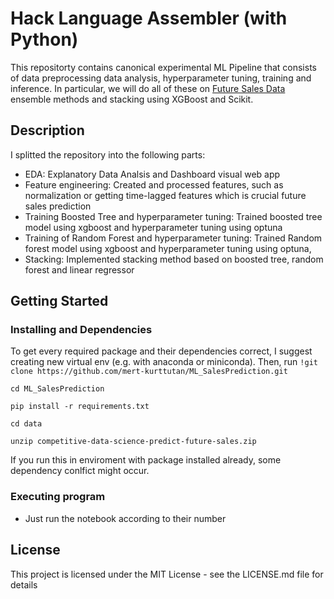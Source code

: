# Hack Language Assembler (with Python)

This repositorty contains canonical experimental ML Pipeline that consists of data preprocessing data analysis, hyperparameter tuning, training and inference. In particular, we will do all of these on <a href="https://www.kaggle.com/competitions/competitive-data-science-predict-future-sales"> Future Sales Data </a> ensemble methods and stacking using XGBoost and Scikit.

## Description

I splitted the repository into the following parts:
* EDA: Explanatory Data Analsis and Dashboard visual web app
* Feature engineering: Created and processed features, such as normalization or getting time-lagged features which is crucial future sales prediction
* Training Boosted Tree and hyperparameter tuning: Trained boosted tree model using xgboost and hyperparameter tuning using optuna
* Training of Random Forest and hyperparameter tuning: Trained Random forest model using xgboost and hyperparameter tuning using optuna,
* Stacking: Implemented stacking method based on boosted tree, random forest and linear regressor

## Getting Started

### Installing and Dependencies

To get every required package and their dependencies correct, I suggest creating new virtual env (e.g. with anaconda or miniconda). Then, run
`!git clone https://github.com/mert-kurttutan/ML_SalesPrediction.git`

`cd ML_SalesPrediction`

`pip install -r requirements.txt `

`cd data `

`unzip competitive-data-science-predict-future-sales.zip`

If you run this in enviroment with package installed already, some dependency conlfict might occur.

### Executing program

* Just run the notebook according to their number

## License

This project is licensed under the MIT License - see the LICENSE.md file for details
